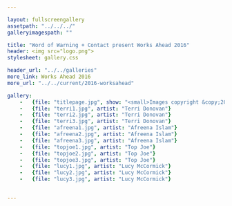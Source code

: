```yaml
---

layout: fullscreengallery
assetpath: "../../../"
galleryimagespath: ""

title: "Word of Warning + Contact present Works Ahead 2016"
header: <img src="logo.png">
stylesheet: gallery.css

header_url: "../../galleries"
more_link: Works Ahead 2016
more_url: "../../current/2016-worksahead"

gallery:
    -   {file: "titlepage.jpg", show: "<small>Images copyright &copy;2016 Word of Warning</small>"}
    -   {file: "terri1.jpg", artist: "Terri Donovan"}
    -   {file: "terri2.jpg", artist: "Terri Donovan"}
    -   {file: "terri3.jpg", artist: "Terri Donovan"} 
    -   {file: "afreena1.jpg", artist: "Afreena Islam"}
    -   {file: "afreena2.jpg", artist: "Afreena Islam"}
    -   {file: "afreena3.jpg", artist: "Afreena Islam"}
    -   {file: "topjoe1.jpg", artist: "Top Joe"}
    -   {file: "topjoe2.jpg", artist: "Top Joe"}
    -   {file: "topjoe3.jpg", artist: "Top Joe"}
    -   {file: "lucy1.jpg", artist: "Lucy McCormick"}
    -   {file: "lucy2.jpg", artist: "Lucy McCormick"}
    -   {file: "lucy3.jpg", artist: "Lucy McCormick"}
   

---
```

